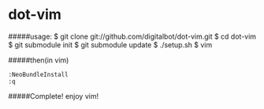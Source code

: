 dot-vim
=======

#####usage:
    $ git clone git://github.com/digitalbot/dot-vim.git
    $ cd dot-vim
    $ git submodule init
    $ git submodule update
    $ ./setup.sh
    $ vim

#####then(in vim)

    :NeoBundleInstall
    :q

#####Complete!
enjoy vim!
